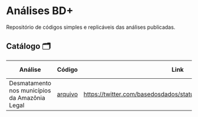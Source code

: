 # Análises BD+
Repositório de códigos simples e replicáveis das análises publicadas. 

## Catálogo 🗂

| Análise | Código | Link | Data de publicação | 
| ------- | ------ | ---- | ------------------ |
| Desmatamento nos municípios da Amazônia Legal | [arquivo](/arquivo) | https://twitter.com/basedosdados/status/1359243671351222281 | 2021-02-09 |
